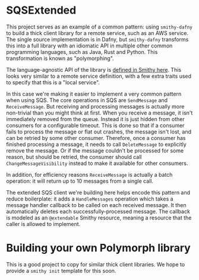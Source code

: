 # SQSExtended

This project serves as an example of a common pattern:
using `smithy-dafny` to build a thick client library for a remote service,
such as an AWS service.
The single source implementation is in Dafny,
but `smithy-dafny` transforms this into a full library with an idiomatic API
in multiple other common programming languages,
such as Java, Rust and Python.
This transformation is known as "polymorphing".

The language-agnostic API of the library is 
[defined in Smithy here](Model/sqsextended.smithy).
This looks very similar to a remote service definition,
with a few extra traits used to specify that this is a "local service".

In this case we're making it easier to implement a very common pattern 
when using SQS.
The core operations in SQS are `SendMessage` and `ReceiveMessage`.
But receiving and processing messages is actually more non-trivial than you might think at first.
When you receive a message, it isn't immediately removed from the queue.
Instead it is just hidden from other consumers for a configurable timeout.
This is done so that if a consumer fails to process the message or flat out crashes,
the message isn't lost, and can be retried by some other consumer.
Therefore, once a consumer has finished processing a message,
it needs to call `DeleteMessage` to explicitly remove the message.
Or if the message couldn't be processed for some reason,
but should be retried,
the consumer should call `ChangeMessageVisibility` instead
to make it available for other consumers.

In addition, for efficiency reasons `ReceiveMessage` is actually a batch operation:
it will return up to 10 messages from a single call.

The extended SQS client we're building here helps encode this pattern
and reduce boilerplate: it adds a `HandleMessages` operation
which takes a message handler callback to be called on each received message.
It then automatically deletes each successfully-processed message.
The callback is modeled as an `@extendable` Smithy resource,
meaning a resource that the caller is allowed to implement.

# Building your own Polymorph library

This is a good project to copy for similar thick client libraries.
We hope to provide a `smithy init` template for this soon.
